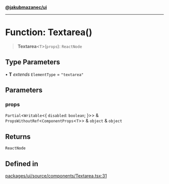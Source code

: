 [**@jakubmazanec/ui**](../README.md)

---

# Function: Textarea()

> **Textarea**\<`T`\>(`props`): `ReactNode`

## Type Parameters

• **T** _extends_ `ElementType` = `"textarea"`

## Parameters

### props

`Partial`\<`Writable`\<\{ `disabled`: `boolean`; \}\>\> &
`PropsWithoutRef`\<`ComponentProps`\<`T`\>\> & `object` & `object`

## Returns

`ReactNode`

## Defined in

[packages/ui/source/components/Textarea.tsx:31](https://github.com/jakubmazanec/tools/blob/a9765e3de8390a6e57bec51efaeb411fbd7881ab/packages/ui/source/components/Textarea.tsx#L31)
